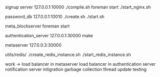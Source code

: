 
signup server 127.0.0.1:10000
./compile.sh
foreman start 
./start_nginx.sh

password_db  127.0.0.1:10010
    ./create.sh
    ./start.sh

meta_blockserver 
foreman start 

authentication_server 127.0.0.1:30000
make 

metaserver 127.0.0.3:30000



utils/redis/ 
    ./create_redis_instance.sh 
    ./start_redis_instance.sh


work -> 
    load balancer in metaserver 
    load balancer in authentication server 
    notification server intigration 
    garbage collection thread
    update testing 
